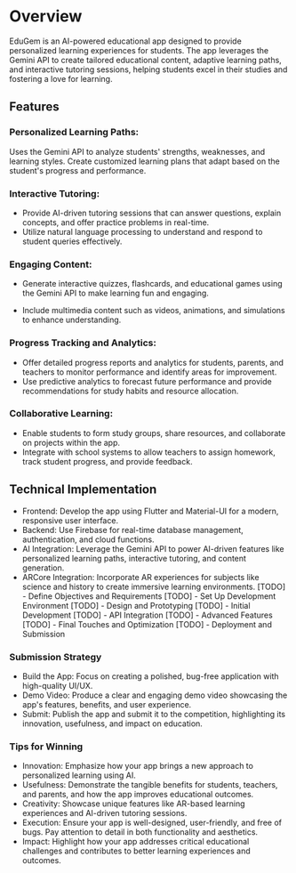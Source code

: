 # Overview
EduGem is an AI-powered educational app designed to provide personalized learning experiences for students. The app leverages the Gemini API to create tailored educational content, adaptive learning paths, and interactive tutoring sessions, helping students excel in their studies and fostering a love for learning.

## Features
### Personalized Learning Paths:

Uses the Gemini API to analyze students' strengths, weaknesses, and learning styles.
Create customized learning plans that adapt based on the student's progress and performance.

### Interactive Tutoring:

- Provide AI-driven tutoring sessions that can answer questions, explain concepts, and offer practice problems in real-time.
- Utilize natural language processing to understand and respond to student queries effectively.

### Engaging Content:

- Generate interactive quizzes, flashcards, and educational games using the Gemini API to make learning fun and engaging.

- Include multimedia content such as videos, animations, and simulations to enhance understanding.

### Progress Tracking and Analytics:

- Offer detailed progress reports and analytics for students, parents, and teachers to monitor performance and identify areas for improvement.
- Use predictive analytics to forecast future performance and provide recommendations for study habits and resource allocation.

### Collaborative Learning:

- Enable students to form study groups, share resources, and collaborate on projects within the app.
- Integrate with school systems to allow teachers to assign homework, track student progress, and provide feedback.

## Technical Implementation

- Frontend: Develop the app using Flutter and Material-UI for a modern, responsive user interface.
- Backend: Use Firebase for real-time database management, authentication, and cloud functions.
- AI Integration: Leverage the Gemini API to power AI-driven features like personalized learning paths, interactive tutoring, and content generation.
- ARCore Integration: Incorporate AR experiences for subjects like science and history to create immersive learning environments.
[TODO] - Define Objectives and Requirements
[TODO] - Set Up Development Environment
[TODO] - Design and Prototyping
[TODO] - Initial Development
[TODO] - API Integration
[TODO] - Advanced Features
[TODO] - Final Touches and Optimization
[TODO] - Deployment and Submission

### Submission Strategy
- Build the App: Focus on creating a polished, bug-free application with high-quality UI/UX.
- Demo Video: Produce a clear and engaging demo video showcasing the app's features, benefits, and user experience.
- Submit: Publish the app and submit it to the competition, highlighting its innovation, usefulness, and impact on education.

### Tips for Winning
- Innovation: Emphasize how your app brings a new approach to personalized learning using AI.
- Usefulness: Demonstrate the tangible benefits for students, teachers, and parents, and how the app improves educational outcomes.
- Creativity: Showcase unique features like AR-based learning experiences and AI-driven tutoring sessions.
- Execution: Ensure your app is well-designed, user-friendly, and free of bugs. Pay attention to detail in both functionality and aesthetics.
- Impact: Highlight how your app addresses critical educational challenges and contributes to better learning experiences and outcomes.
